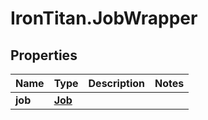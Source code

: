 # IronTitan.JobWrapper

## Properties
Name | Type | Description | Notes
------------ | ------------- | ------------- | -------------
**job** | [**Job**](Job.md) |  | 


